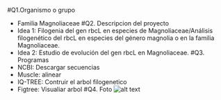 #Q1.Organismo o grupo
* Familia Magnoliaceae
#Q2. Descripcion del proyecto
* Idea 1: Filogenia del gen rbcL en especies de Magnoliaceae/Análisis filogenético del rbcL en especies del género magnolia o en la familia Magnoliaceae.
* Idea 2: Estudio de evolución del gen rbcL en Magnoliaceae.
#Q3. Programas
* NCBI: Descargar secuencias
* Muscle: alinear
* IQ-TREE: Contruir el arbol filogenetico
* Figtree: Visualiar arbol 
#Q4. Foto
![alt text](https://jeppastradgard.se/wp-content/uploads/2024/12/PTM023_Little-Gem-Magnolia-.jpg)
